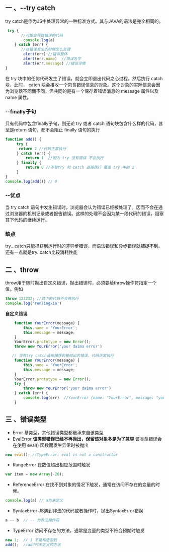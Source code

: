 ## 一 、--try  catch

try  catch是作为JS中处理异常的一种标准方式。其与JAVA的语法是完全相同的。
```javascript
 try {
       //可能会导致错误的代码
        console.log(a)
    } catch (err) {
       //在错误发生的时候怎么处理
        alert(err) //错误整体
        alert(err.name)  //错误名字
        alert(err.message) //错误详情
}
```
在 try 块中的任何代码发生了错误，就会立即退出代码之心过程。然后执行 catch 块，此时， catch 块会接收一个包含错误信息的对象。这个对象的实际信息会因为浏览器不同而不同，但共同的是有一个保存着错误消息的 message 属性以及 name 属性。

### --finally子句
只有代码中包含finally子句，则无论 try 或者 catch 语句块包含什么样的代码，甚至是return 语句，都不会阻止 finally 语句的执行
```javascript
function add() {
     try {
      return 2 //代码正常执行
     } catch (err) {
         return 1  //因为 try 没有错误 不会执行
     } finally {
         return 0 //不管try 和 catch 直接执行 覆盖 try 中的 2
     }
}
console.log(add()) // 0
```
### --优点
当 try catch 语句中发生错误时，浏览器会认为错误已经被处理了，因而不会在通过浏览器的机制记录或者报告错误。这样的处理不会因为某一段代码的错误，阻塞其下代码的继续运行。
### 缺点
try...catch只能捕获到运行时的非异步错误，而语法错误和异步错误就捕捉不到。
还有一点就是try..catch比较消耗性能

## 二  、throw
throw用于随时抛出自定义错误，抛出错误时，必须要给throw操作符指定一个值。例如
```javascript
throw 123232; //其下的代码不会再执行
console.log('renlingxin')
```
**自定义错误**
```javascript
    function YourError(message) {
        this.name = 'YourError';
        this.message = message;
    }
    YourError.prototype = new Error();
    throw new YourError('your daima error')
```
```javascript
   // 当有try catch语句捕获到被抛出的错误，代码正常执行
    function YourError(message) {
        this.name = 'YourError';
        this.message = message;
    }
    YourError.prototype = new Error();
    try {
        throw new YourError('your daima error')
    } catch (err) {
        console.log(err)  //YourError {name: "YourError", message: "your daima error"}不作为错误输出
    }
```

## 三 、错误类型

* Error
基类型，其他错误类型都继承来自该类型
* EvalError  **该类型错误已经不再抛出，保留该对象多是为了兼容**
该类型错误会在使用 eval() 函数而发生异常时被抛出
```javascript
new eval(); //TypeError: eval is not a constructor
```
* RangeError
在数值超出相应范围时触发
```javascript
var item = new Array(-20);
```
* ReferenceError
在找不到对象的情况下触发，通常在访问不存在的变量的时候。
```javascript
console.log(a) // a为未定义
```
* SyntaxError
JS遇到非法的代码或者操作时，抛出SyntaxError错误
```javascript
a -- b  // -- 为非法操作符
```
* TypeError
访问不存在的方法，通常是变量的类型不符合预期时触发
```javascript
new 1;  // 1 不是构造函数
add();  //add时未定义的方法
```








